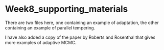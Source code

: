 # Week8_supporting_materials

There are two files here, one containing an example of adaptation, the other containing an example of parallel tempering.

I have also added a copy of the paper by Roberts and Rosenthal that gives more examples of adaptive MCMC.
